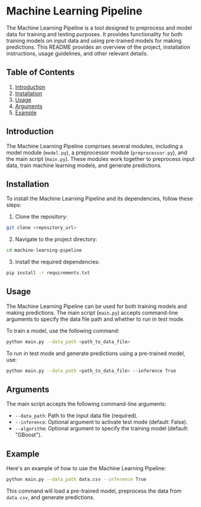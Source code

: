 # Machine Learning Pipeline

The Machine Learning Pipeline is a tool designed to preprocess and model data for training and testing purposes. It provides functionality for both training models on input data and using pre-trained models for making predictions. This README provides an overview of the project, installation instructions, usage guidelines, and other relevant details.

## Table of Contents

1. [Introduction](#introduction)
2. [Installation](#installation)
3. [Usage](#usage)
4. [Arguments](#arguments)
5. [Example](#example)

## Introduction

The Machine Learning Pipeline comprises several modules, including a model module (`model.py`), a preprocessor module (`preprocessor.py`), and the main script (`main.py`). These modules work together to preprocess input data, train machine learning models, and generate predictions.

## Installation

To install the Machine Learning Pipeline and its dependencies, follow these steps:

1. Clone the repository:

```bash
git clone <repository_url>
```

2. Navigate to the project directory:

```bash
cd machine-learning-pipeline
```

3. Install the required dependencies:

```bash
pip install -r requirements.txt
```

## Usage

The Machine Learning Pipeline can be used for both training models and making predictions. The main script (`main.py`) accepts command-line arguments to specify the data file path and whether to run in test mode.

To train a model, use the following command:

```bash
python main.py --data_path <path_to_data_file>
```

To run in test mode and generate predictions using a pre-trained model, use:

```bash
python main.py --data_path <path_to_data_file> --inference True
```

## Arguments

The main script accepts the following command-line arguments:

- `--data_path`: Path to the input data file (required).
- `--inference`: Optional argument to activate test mode (default: False).
- `--algorithm`: Optional argument to specify the training model (default: "GBoost").

## Example

Here's an example of how to use the Machine Learning Pipeline:

```bash
python main.py --data_path data.csv --inference True
```

This command will load a pre-trained model, preprocess the data from `data.csv`, and generate predictions.

